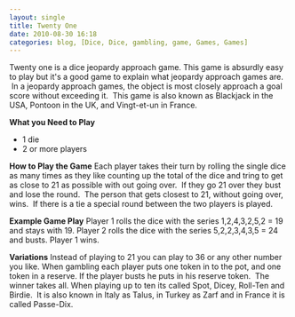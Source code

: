 ```yaml
---
layout: single
title: Twenty One
date: 2010-08-30 16:18
categories: blog, [Dice, Dice, gambling, game, Games, Games]
---
```

Twenty one is a dice jeopardy approach game.
This game is absurdly easy to play but it's a good game to explain what jeopardy approach games are.  In a jeopardy approach games, the object is most closely approach a goal score without exceeding it.  This game is also known as Blackjack in the USA, Pontoon in the UK, and Vingt-et-un in France.

<strong>What you Need to Play</strong>
<ul>
	<li>1 die</li>
	<li>2 or more players</li>
</ul>
<strong>How to Play the Game</strong>
Each player takes their turn by rolling the single dice as many times as they like counting up the total of the dice and tring to get as close to 21 as possible with out going over.  If they go 21 over they bust and lose the round.  The person that gets closest to 21, without going over, wins.  If there is a tie a special round between the two players is played.

<strong>Example Game Play</strong>
Player 1 rolls the dice with the series 1,2,4,3,2,5,2 = 19 and stays with 19.
Player 2 rolls the dice with the series 5,2,2,3,4,3,5 = 24 and busts.
Player 1 wins.

<strong>Variations</strong>
Instead of playing to 21 you can play to 36 or any other number you like.
When gambling each player puts one token in to the pot, and one token in a reserve. If the player busts he puts in his reserve token.  The winner takes all.
When playing up to ten its called Spot, Dicey, Roll-Ten and Birdie.  It is also known in Italy as Talus, in Turkey as Zarf and in France it is called Passe-Dix.
